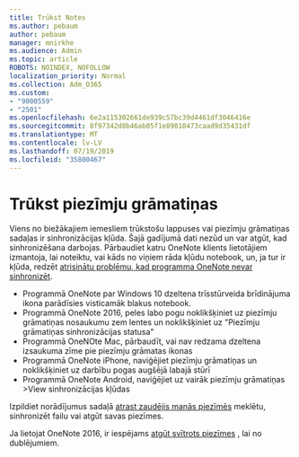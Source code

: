 ```yaml
---
title: Trūkst Notes
ms.author: pebaum
author: pebaum
manager: mnirkhe
ms.audience: Admin
ms.topic: article
ROBOTS: NOINDEX, NOFOLLOW
localization_priority: Normal
ms.collection: Adm_O365
ms.custom:
- "9000559"
- "2501"
ms.openlocfilehash: 6e2a115302661de939c57bc39d4461df3046416e
ms.sourcegitcommit: 8f97342d8b46ab05f1e89018473caad9d35431df
ms.translationtype: MT
ms.contentlocale: lv-LV
ms.lasthandoff: 07/19/2019
ms.locfileid: "35800467"
---
```

# <a name="missing-notes-in-notebook"></a>Trūkst piezīmju grāmatiņas

Viens no biežākajiem iemesliem trūkstošu lappuses vai piezīmju grāmatiņas sadaļas ir sinhronizācijas kļūda. Šajā gadījumā dati nezūd un var atgūt, kad sinhronizēšana darbojas. Pārbaudiet katru OneNote klients lietotājiem izmantoja, lai noteiktu, vai kāds no viņiem rāda kļūdu notebook, un, ja tur ir kļūda, redzēt [atrisinātu problēmu, kad programma OneNote nevar sinhronizēt](https://support.office.com/article/299495ef-66d1-448f-90c1-b785a6968d45).

- Programmā OneNote par Windows 10 dzeltena trīsstūrveida brīdinājuma ikona parādīsies visticamāk blakus notebook.
- Programmā OneNote 2016, peles labo pogu noklikšķiniet uz piezīmju grāmatiņas nosaukumu zem lentes un noklikšķiniet uz "Piezīmju grāmatiņas sinhronizācijas statusa"
- Programmā OneNOte Mac, pārbaudīt, vai nav redzama dzeltena izsaukuma zīme pie piezīmju grāmatas ikonas
- Programmā OneNote iPhone, naviģējiet piezīmju grāmatiņas un noklikšķiniet uz darbību pogas augšējā labajā stūrī
- Programmā OneNote Android, naviģējiet uz vairāk piezīmju grāmatiņas >View sinhronizācijas kļūdas

Izpildiet norādījumus sadaļā [atrast zaudējis manās piezīmēs](https://support.office.com/article/32cb2bd7-afe7-44d2-a711-398a88421287) meklētu, sinhronizēt failu vai atgūt savas piezīmes.

Ja lietojat OneNote 2016, ir iespējams [atgūt svītrots piezīmes](https://support.office.com/article/32ed1036-74fd-4c21-bc28-033a486e6b14) , lai no dublējumiem.